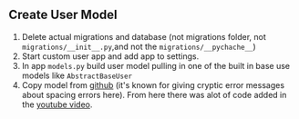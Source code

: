 ## Create User Model

1. Delete actual migrations and database (not migrations folder, not `migrations/__init__.py`,and not the `migrations/__pychache__`)
2. Start custom user app and add app to settings.
3. In app `models.py` build user model pulling in one of the built in base use models like `AbstractBaseUser`
4. Copy model from [github](https://github.com/mitchtabian/CodingWithMitch-Blog-Course/blob/Creating-a-Custom-User-Model-(Django)/src/account/models.py) (it's known for giving cryptic error messages about spacing errors here).
From here there was alot of code added in the [youtube video](https://www.youtube.com/watch?v=eCeRC7E8Z7Y&t=59s).